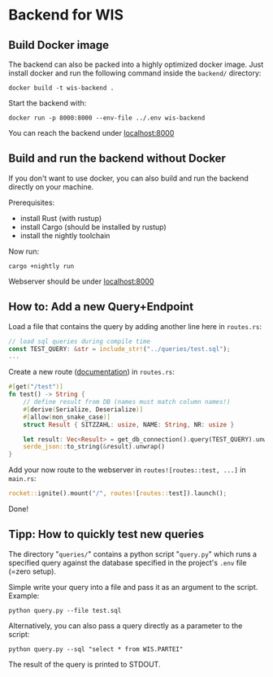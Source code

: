 Backend for WIS
=====

## Build Docker image
The backend can also be packed into a highly optimized docker image. Just install docker and run the following command inside the `backend/` directory:
```
docker build -t wis-backend .
```
Start the backend with:
```
docker run -p 8000:8000 --env-file ../.env wis-backend
```
You can reach the backend under [localhost:8000](localhost:8000)

## Build and run the backend without Docker
If you don't want to use docker, you can also build and run the backend directly on your machine.

Prerequisites:
 - install Rust (with rustup)
 - install Cargo (should be installed by rustup)
 - install the nightly toolchain

Now run:
```
cargo +nightly run
```
Webserver should be under [localhost:8000](localhost:8000)


## How to: Add a new Query+Endpoint

Load a file that contains the query by adding another line here in `routes.rs`:
```rust
// load sql queries during compile time
const TEST_QUERY: &str = include_str!("../queries/test.sql");
...
```
Create a new route ([documentation](https://github.com/SergioBenitez/Rocket)) in `routes.rs`:
```rust
#[get("/test")]
fn test() -> String {
    // define result from DB (names must match column names!)
    #[derive(Serialize, Deserialize)]
    #[allow(non_snake_case)]
    struct Result { SITZZAHL: usize, NAME: String, NR: usize }

    let result: Vec<Result> = get_db_connection().query(TEST_QUERY).unwrap().try_into().unwrap();
    serde_json::to_string(&result).unwrap()
}
```

Add your now route to the webserver in `routes![routes::test, ...]` in `main.rs`:
```rust
rocket::ignite().mount("/", routes![routes::test]).launch();
```
Done!

## Tipp: How to quickly test new queries
The directory "`queries/`" contains a python script "`query.py`" which runs a specified query against the database specified in the project's `.env` file (=zero setup).

Simple write your query into a file and pass it as an argument to the script. Example:
```
python query.py --file test.sql
```
Alternatively, you can also pass a query directly as a parameter to the script:
```
python query.py --sql "select * from WIS.PARTEI"
```

The result of the query is printed to STDOUT.
